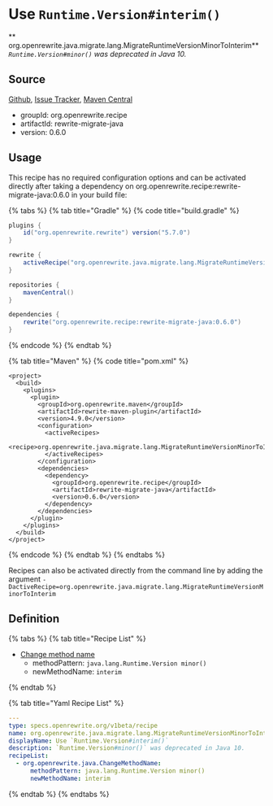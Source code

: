 # Use `Runtime.Version#interim()`

** org.openrewrite.java.migrate.lang.MigrateRuntimeVersionMinorToInterim**
_`Runtime.Version#minor()` was deprecated in Java 10._

## Source

[Github](https://github.com/openrewrite/rewrite-migrate-java), [Issue Tracker](https://github.com/openrewrite/rewrite-migrate-java/issues), [Maven Central](https://search.maven.org/artifact/org.openrewrite.recipe/rewrite-migrate-java/0.6.0/jar)

* groupId: org.openrewrite.recipe
* artifactId: rewrite-migrate-java
* version: 0.6.0


## Usage

This recipe has no required configuration options and can be activated directly after taking a dependency on org.openrewrite.recipe:rewrite-migrate-java:0.6.0 in your build file:

{% tabs %}
{% tab title="Gradle" %}
{% code title="build.gradle" %}
```groovy
plugins {
    id("org.openrewrite.rewrite") version("5.7.0")
}

rewrite {
    activeRecipe("org.openrewrite.java.migrate.lang.MigrateRuntimeVersionMinorToInterim")
}

repositories {
    mavenCentral()
}

dependencies {
    rewrite("org.openrewrite.recipe:rewrite-migrate-java:0.6.0")
}
```
{% endcode %}
{% endtab %}

{% tab title="Maven" %}
{% code title="pom.xml" %}
```markup
<project>
  <build>
    <plugins>
      <plugin>
        <groupId>org.openrewrite.maven</groupId>
        <artifactId>rewrite-maven-plugin</artifactId>
        <version>4.9.0</version>
        <configuration>
          <activeRecipes>
            <recipe>org.openrewrite.java.migrate.lang.MigrateRuntimeVersionMinorToInterim</recipe>
          </activeRecipes>
        </configuration>
        <dependencies>
          <dependency>
            <groupId>org.openrewrite.recipe</groupId>
            <artifactId>rewrite-migrate-java</artifactId>
            <version>0.6.0</version>
          </dependency>
        </dependencies>
      </plugin>
    </plugins>
  </build>
</project>
```
{% endcode %}
{% endtab %}
{% endtabs %}

Recipes can also be activated directly from the command line by adding the argument `-DactiveRecipe=org.openrewrite.java.migrate.lang.MigrateRuntimeVersionMinorToInterim`

## Definition

{% tabs %}
{% tab title="Recipe List" %}
* [Change method name](../../../java/changemethodname.md)
  * methodPattern: `java.lang.Runtime.Version minor()`
  * newMethodName: `interim`

{% endtab %}

{% tab title="Yaml Recipe List" %}
```yaml
---
type: specs.openrewrite.org/v1beta/recipe
name: org.openrewrite.java.migrate.lang.MigrateRuntimeVersionMinorToInterim
displayName: Use `Runtime.Version#interim()`
description: `Runtime.Version#minor()` was deprecated in Java 10.
recipeList:
  - org.openrewrite.java.ChangeMethodName:
      methodPattern: java.lang.Runtime.Version minor()
      newMethodName: interim

```
{% endtab %}
{% endtabs %}
